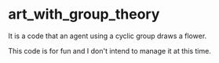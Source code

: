 # art_with_group_theory

It is a code that an agent using a cyclic group draws a flower.

This code is for fun and I don't intend to manage it at this time.
